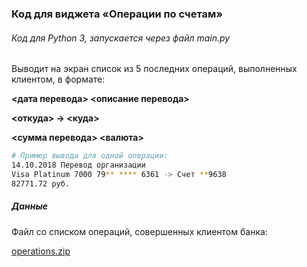 ### Код для виджета «Операции по счетам»

###### Код для Python 3, запускается через файл main.py

Выводит на экран список из 5 последних операций, выполненных клиентом, в формате:

**<дата перевода> <описание перевода>**

**<откуда> -> <куда>**

**<сумма перевода> <валюта>**

```bash
# Пример вывода для одной операции:
14.10.2018 Перевод организации
Visa Platinum 7000 79** **** 6361 -> Счет **9638
82771.72 руб.
```

##### Данные

Файл со списком операций, совершенных клиентом банка:

[operations.zip](https://s3-us-west-2.amazonaws.com/secure.notion-static.com/dd686a1e-f5aa-4c73-b4f2-163a93b8432b/operations.zip)
